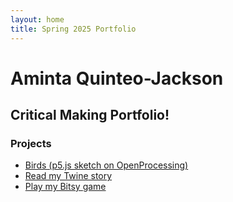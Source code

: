 ```yaml
---
layout: home
title: Spring 2025 Portfolio
---
```


# Aminta Quinteo-Jackson

## Critical Making Portfolio!

### Projects

- [Birds (p5.js sketch on OpenProcessing)](https://openprocessing.org/sketch/2602956)
- [Read my Twine story](TwineThinking.html)
- [Play my Bitsy game](grocery_store_baby_blowout.html)
